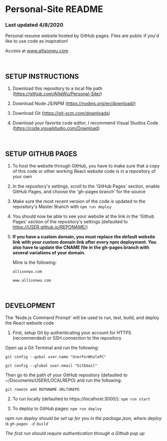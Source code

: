 # Personal-Site README
### Last updated 4/8/2020
Personal resume website hosted by GitHub pages.
Files are public if you'd like to use code as inspiration!

Access at www.allisonwu.com 

<br/>

## SETUP INSTRUCTIONS
1. Download this repository to a local file path (https://github.com/AllieWu/Personal-Site/)

2. Download Node JS/NPM (https://nodejs.org/en/download/)

3. Download Git (https://git-scm.com/downloads)

4. Download your favorite code editor, I recommend Visual Studios Code (https://code.visualstudio.com/Download)

<br/>

## SETUP GITHUB PAGES 
1. To host the website through GitHub, you have to make sure that a copy of this code or other working React website code is in a repository of your own

2. In the repository's settings, scroll to the 'GitHub Pages' section, enable GitHub Pages, and choose the 'gh-pages branch' for the source

3. Make sure the most recent version of the code is updated to the repository's Master Branch with ```npm run deploy```

4. You should now be able to see your website at the link in the 'Github Pages' section of the repository's settings (defaulted to https://USER.github.io/REPONAME/)

5. **If you have a custom domain, you must replace the default website link with your custom domain link after every npm deployment. You also have to update the CNAME file in the gh-pages branch with several variations of your domain.**

    Mine is the following: 

    ```allisonwu.com ```

    ```www.allisonwu.com```
    
 <br/>

## DEVELOPMENT
The 'Node.js Command Prompt' will be used to run, test, build, and deploy the React website code

1. First, setup Git by authenticating your account for HTTPS (recommended) or SSH connection to the repository


Open up a Git Terminal and run the following:

```git config --gobal user.name "UserForWholePC"```

```git config --global user.email "GitEmail"```


Then go to the path of your GitHub repository (defaulted to ~/Documents/USER/LOCALREPO) and run the following:

```git remote add REPONAME URLTOREPO```


2. To run locally (defaulted to https://localhost:3000/): ```npm run start``` 

3. To deploy to GitHub pages: ```npm run deploy```

*npm run deploy should be set up for you in the package.json, where deploy is ```gh-pages -d build```*

*The first run should require authentication through a Github pop up*

<br/>
  

